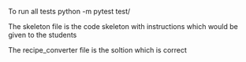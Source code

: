 To run all tests 
python -m pytest test/

The skeleton file is the code skeleton with instructions which would be given to the students

The recipe_converter file is the soltion which is correct
